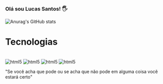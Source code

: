 ### Olá sou Lucas Santos! 🖐️
![Anurag's GitHub stats](https://github-readme-stats.vercel.app/api?username=Fuscaa&show_icons=true&theme=tokyonight)

# Tecnologias

<div style="display: inline-block"><br/>
    <img align="center" alt="html5" src="https://img.shields.io/badge/HTML5-E34F26?style=for-the-badge&logo=html5&logoColor=white">
    <img align="center" alt="html5" src="https://img.shields.io/badge/CSS-239120?&style=for-the-badge&logo=css3&logoColor=white">
    <img align="center" alt="html5" src="https://img.shields.io/badge/JavaScript-F7DF1E?style=for-the-badge&logo=javascript&logoColor=black">
    <img align="center" alt="html5" src="https://img.shields.io/badge/C-00599C?style=for-the-badge&logo=c&logoColor=white">
    

</div>

"Se você acha que pode ou se acha que não pode em alguma coisa você estará certo"
